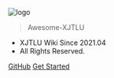 ![logo](https://docsify.js.org/_media/icon.svg)

> Awesome-XJTLU



* XJTLU Wiki Since 2021.04
* All Rights Reserved.

[GitHub](https://github.com/robotfor1999/awesome-xjtlu)
[Get Started](README.md)

<!-- background image -->

<!--![](_media/bg.png)

<!-- background color -->

<!--![color](#f0f0f0)

